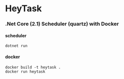 HeyTask
======

### .Net Core (2.1) Scheduler (quartz) with Docker

#### scheduler

```
dotnet run
```
> 

#### docker

```
docker build -t heytask .
docker run heytask
```